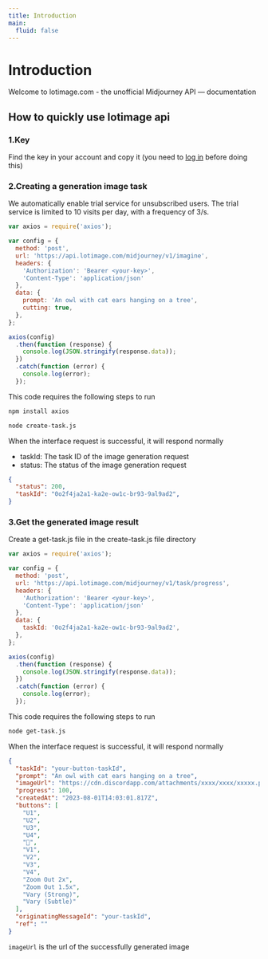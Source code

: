 ```yaml
---
title: Introduction
main:
  fluid: false
---
```



# Introduction

Welcome to lotimage.com  - the unofficial Midjourney API — documentation


## How to quickly use lotimage api

### 1.Key
Find the key in your account and copy it (you need to [log in](https://lotimage.com/siginin) before doing this)

### 2.Creating a generation image task

We automatically enable trial service for unsubscribed users. The trial service is limited to 10 visits per day, with a frequency of 3/s.

```js [create-task.js]
var axios = require('axios');

var config = {
  method: 'post',
  url: 'https://api.lotimage.com/midjourney/v1/imagine',
  headers: {
    'Authorization': 'Bearer <your-key>',
    'Content-Type': 'application/json'
  },
  data: {
    prompt: 'An owl with cat ears hanging on a tree',
    cutting: true,
  },
};

axios(config)
  .then(function (response) {
    console.log(JSON.stringify(response.data));
  })
  .catch(function (error) {
    console.log(error);
  });
```
This code requires the following steps to run

```bash
npm install axios

node create-task.js
```
When the interface request is successful, it will respond normally
- taskId: The task ID of the image generation request
- status: The status of the image generation request

```json
{
  "status": 200,
  "taskId": "0o2f4ja2a1-ka2e-ow1c-br93-9al9ad2",
}
```

### 3.Get the generated image result

Create a get-task.js file in the create-task.js file directory

```js [get-task.js]
var axios = require('axios');

var config = {
  method: 'post',
  url: 'https://api.lotimage.com/midjourney/v1/task/progress',
  headers: {
    'Authorization': 'Bearer <your-key>',
    'Content-Type': 'application/json'
  },
  data: {
    taskId: '0o2f4ja2a1-ka2e-ow1c-br93-9al9ad2',
  },
};

axios(config)
  .then(function (response) {
    console.log(JSON.stringify(response.data));
  })
  .catch(function (error) {
    console.log(error);
  });
```
This code requires the following steps to run

```bash
node get-task.js
```

When the interface request is successful, it will respond normally

```json showLineNumbers {4}
{
  "taskId": "your-button-taskId",
  "prompt": "An owl with cat ears hanging on a tree",
  "imageUrl": "https://cdn.discordapp.com/attachments/xxxx/xxxx/xxxxx.png",
  "progress": 100,
  "createdAt": "2023-08-01T14:03:01.817Z",
  "buttons": [
    "U1",
    "U2",
    "U3",
    "U4",
    "🔄",
    "V1",
    "V2",
    "V3",
    "V4",
    "Zoom Out 2x",
    "Zoom Out 1.5x",
    "Vary (Strong)",
    "Vary (Subtle)"
  ],
  "originatingMessageId": "your-taskId",
  "ref": ""
}
```

`imageUrl` is the url of the successfully generated image